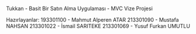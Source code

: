 Tukkan - Basit Bir Satın Alma Uygulaması - MVC Vize Projesi

Hazırlayanlar: 
193301100 - Mahmut Alperen ATAR
213301090 - Mustafa NAHSAN
213301022 - İsmail SARITEKE
213301069 - Yusuf Furkan UMUTLU
